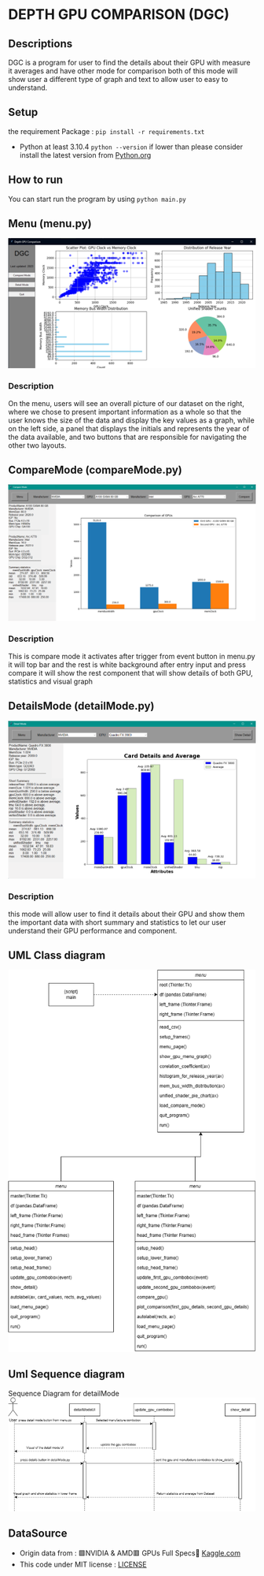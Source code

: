 # DEPTH GPU COMPARISON (DGC)
## Descriptions
DGC is a program for user to find the details about their GPU with measure it averages and have other mode for comparison both of this mode will show user a different type of graph and text to allow user to easy to understand.

## Setup
the requirement Package : `pip install -r requirements.txt`
* Python at least 3.10.4  `python --version` if lower than please consider install the latest version from [Python.org](https://www.python.org/)
## How to run
You can start run the program by using
`python main.py`

## Menu (menu.py)
![menu.png](src/menu.png)
### Description
On the menu, users will see an overall picture of our dataset on the right, where we chose to present important information as a whole so that the user knows the size of the data and display the key values as a graph, while on the left side, a panel that displays the initials and represents the year of the data available, and two buttons that are responsible for navigating the other two layouts.

## CompareMode (compareMode.py)
![comparemode.png](src/comparemode.png)
### Description
This is compare mode it activates after trigger from event button in menu.py it will top bar and the rest is white background after entry input and press compare it will show the rest component that will show details of both GPU, statistics and visual graph

## DetailsMode (detailMode.py)
![detailmode.png](src/detailmode.png)
### Description
this mode will allow user to find it details about their GPU and show them the important data with short summary and statistics to let our user understand their GPU performance and component.

## UML Class diagram
![classDiagram](src/umlDGC.drawio.png)

## Uml Sequence diagram
Sequence Diagram for detailMode
![SequenceDiagram](src/SequenceDiagramdetailMode.drawio.png)

## DataSource
* Origin data from : 🟩NVIDIA & AMD🟥 GPUs Full Specs💠 [Kaggle.com](https://www.kaggle.com/datasets/alanjo/graphics-card-full-specs)
* This code under MIT license : [LICENSE](https://github.com/Panthutk/Depth_GPU/blob/master/LICENSE)